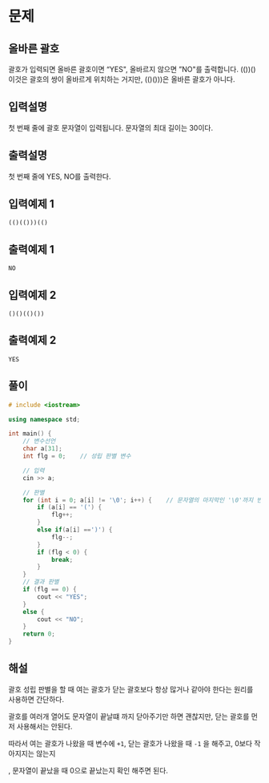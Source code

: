 # 문제

## 올바른 괄호

괄호가 입력되면 올바른 괄호이면 “YES", 올바르지 않으면 ”NO"를 출력합니다.
(())() 이것은 괄호의 쌍이 올바르게 위치하는 거지만, (()()))은 올바른 괄호가 아니다.

## 입력설명

첫 번째 줄에 괄호 문자열이 입력됩니다. 문자열의 최대 길이는 30이다.


## 출력설명

첫 번째 줄에 YES, NO를 출력한다.



## 입력예제 1

```
(()(()))(()
```



## 출력예제 1

```
NO
```

## 입력예제 2

```
()()(()())
```


## 출력예제 2

```
YES
```


## 풀이


```c++
# include <iostream>

using namespace std;

int main() {
	// 변수선언
	char a[31];
	int flg = 0;	// 성립 판별 변수

	// 입력
	cin >> a;

	// 판별
	for (int i = 0; a[i] != '\0'; i++) {	// 문자열의 마지막인 '\0'까지 반복
		if (a[i] == '(') {
			flg++;
		}
		else if(a[i] ==')') {	
			flg--;
		}
		if (flg < 0) {
			break;
		}
	}
	// 결과 판별
	if (flg == 0) {
		cout << "YES";
	}
	else {
		cout << "NO";
	}
	return 0;
}
```

## 해설

괄호 성립 판별을 할 때 여는 괄호가 닫는 괄호보다 항상 많거나 같아야 한다는 원리를 사용하면 간단하다.

괄호를 여러개 열어도 문자열이 끝날떄 까지 닫아주기만 하면 괜찮지만, 닫는 괄호를 먼저 사용해서는 안된다.

따라서 여는 괄호가 나왔을 때 변수에 `+1`, 닫는 괄호가 나왔을 때 `-1` 을 해주고, 0보다 작아지지는 않는지

, 문자열이 끝났을 때 0으로 끝났는지 확인 해주면 된다.
